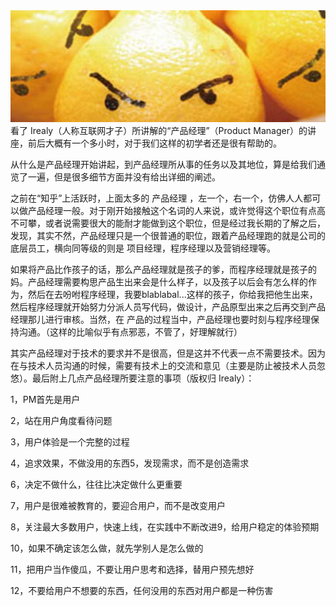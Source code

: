 <img src="/blog/images/pm.jpg"/>
看了 Irealy（人称互联网才子）所讲解的“产品经理”（Product Manager）的讲座，前后大概有一个多小时，对于我们这样的初学者还是很有帮助的。

从什么是产品经理开始讲起，到产品经理所从事的任务以及其地位，算是给我们通览了一遍，但是很多细节方面并没有给出详细的阐述。

之前在“知乎”上活跃时，上面太多的 产品经理 ，左一个，右一个，仿佛人人都可以做产品经理一般。对于刚开始接触这个名词的人来说，或许觉得这个职位有点高不可攀，或者说需要很大的能耐才能做到这个职位，但是经过我长期的了解之后，发现，其实不然，产品经理只是一个很普通的职位，跟着产品经理跑的就是公司的底层员工，横向同等级的则是 项目经理，程序经理以及营销经理等。

如果将产品比作孩子的话，那么产品经理就是孩子的爹，而程序经理就是孩子的妈。产品经理需要构思产品生出来会是什么样子，以及孩子以后会有怎么样的作为，然后在去吩咐程序经理，我要blablabal...这样的孩子，你给我把他生出来，然后程序经理就开始努力分派人员写代码，做设计，产品原型出来之后再交到产品经理那儿进行审核。当然，在 产品的过程当中，产品经理也要时刻与程序经理保持沟通。（这样的比喻似乎有点邪恶，不管了，好理解就行）

其实产品经理对于技术的要求并不是很高，但是这并不代表一点不需要技术。因为在与技术人员沟通的时候，需要有技术上的交流和意见（主要是防止被技术人员忽悠）。最后附上几点产品经理所要注意的事项（版权归 Irealy）：

1，PM首先是用户

2，站在用户角度看待问题

3，用户体验是一个完整的过程

4，追求效果，不做没用的东西5，发现需求，而不是创造需求

6，决定不做什么，往往比决定做什么更重要

7，用户是很难被教育的，要迎合用户，而不是改变用户

8，关注最大多数用户，快速上线，在实践中不断改进9，给用户稳定的体验预期

10，如果不确定该怎么做，就先学别人是怎么做的

11，把用户当作傻瓜，不要让用户思考和选择，替用户预先想好

12，不要给用户不想要的东西，任何没用的东西对用户都是一种伤害